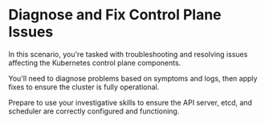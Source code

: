 # Diagnose and Fix Control Plane Issues

In this scenario, you're tasked with troubleshooting and resolving issues affecting the Kubernetes control plane components.

You'll need to diagnose problems based on symptoms and logs, then apply fixes to ensure the cluster is fully operational.

Prepare to use your investigative skills to ensure the API server, etcd, and scheduler are correctly configured and functioning.
